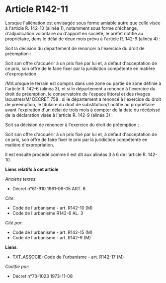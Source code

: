 # Article R142-11

Lorsque l'aliénation est envisagée sous forme amiable autre que celle visée à l'article R. 142-10 (alinéa 1), notamment sous
forme d'échange, d'adjudication volontaire ou d'apport en société, le préfet notifie au propriétaire, dans le délai de deux
mois prévu à l'article R. 142-9 (alinéa 4) :

Soit la décision du département de renoncer à l'exercice du droit de préemption :

Soit son offre d'acquérir à un prix fixé par lui et, à défaut d'acceptation de ce prix, son offre de le faire fixer par la
juridiction compétente en matière d'expropriation.

/M/Lorsque le terrain est compris dans une zone ou partie de zone définie à l'article R. 142-6 (alinéa 3), et si le
département a renoncé à l'exercice du droit de préemption, le conservatoire de l'espace littoral et des rivages lacustres/M/
DECRET 758 : si le département a renoncé à l'exercice du droit de préemption, le titulaire du droit de substitution// notifie
au propriétaire avant l'expiration d'un délai de trois mois à compter de la date du récépissé de la déclaration visée à
l'article R. 142-9 (alinéa 3) :

Soit sa décision de renoncer à l'exercice du droit de préemption ;

Soit son offre d'acquérir à un prix fixé par lui et, à défaut d'acceptation de ce prix, son offre de faire fixer le prix par
la juridiction compétente en matière d'expropriation.

Il est ensuite procédé comme il est dit aux alinéas 3 à 6 de l'article R. 142-10.

**Liens relatifs à cet article**

_Anciens textes_:

  - Décret n°61-910 1961-08-05 ART. 6

_Cite_:

  - Code de l'urbanisme - art. R142-10 (M)
  - Code de l'urbanisme R142-6 AL. 3

_Cité par_:

  - Code de l'urbanisme - art. R142-15 (M)
  - Code de l'urbanisme - art. R142-9 (M)

**Liens**:

  - TXT_ASSOCIE: Code de l'urbanisme - art. R142-17 (M)

_Codifié par_:

  - Décret n°73-1023 1973-11-08
